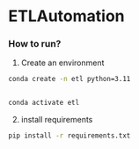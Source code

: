 # ETLAutomation

### How to run?

1. Create an environment

```bash
conda create -n etl python=3.11


conda activate etl

```

2. install requirements

```bash
pip install -r requirements.txt
```


<!-- python -m etl.flow -->
